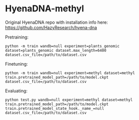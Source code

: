 # HyenaDNA-methyl

Original HyenaDNA repo with installation info here: https://github.com/HazyResearch/hyena-dna

Pretraining:
```
python -m train wandb=null experiment=plants_genomic dataset=plants_genomic dataset.max_length=6400 dataset.csv_file=/path/to/dataset.csv
```

Finetuning:
```
python -m train wandb=null experiment=methyl dataset=methyl train.pretrained_model_path=/path/to/model.ckpt dataset.csv_file=/path/to/dataset.csv
```

Evaluating:
```
python test.py wandb=null experiment=methyl dataset=methyl train.pretrained_model_path=/path/to/model.ckpt train.pretrained_model_state_hook._name_=null dataset.csv_file=/path/to/dataset.csv
```
